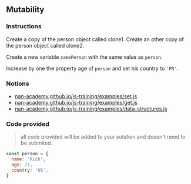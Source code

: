 ## Mutability

### Instructions

Create a copy of the person object called clone1.
Create an other copy of the person object called clone2.

Create a new variable `samePerson` with the same value as `person`.

Increase by one the property age of `person`
and set his country to `'FR'`.


### Notions

- [nan-academy.github.io/js-training/examples/set.js](https://nan-academy.github.io/js-training/examples/set.js)
- [nan-academy.github.io/js-training/examples/get.js](https://nan-academy.github.io/js-training/examples/get.js)
- [nan-academy.github.io/js-training/examples/data-structures.js](https://nan-academy.github.io/js-training/examples/data-structures.js)


### Code provided

> all code provided will be added to your solution and doesn't need to be submited.

```js
const person = {
  name: 'Rick',
  age: 77,
  country: 'US',
}
```
